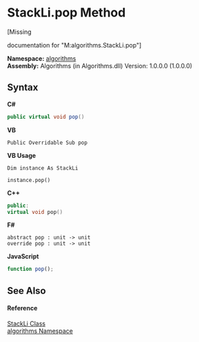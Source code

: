 # StackLi.pop Method 
 

\[Missing <summary> documentation for "M:algorithms.StackLi.pop"\]

**Namespace:**&nbsp;<a href="82f88b43-fdc9-bc99-9558-75fce96d448f">algorithms</a><br />**Assembly:**&nbsp;Algorithms (in Algorithms.dll) Version: 1.0.0.0 (1.0.0.0)

## Syntax

**C#**<br />
``` C#
public virtual void pop()
```

**VB**<br />
``` VB
Public Overridable Sub pop
```

**VB Usage**<br />
``` VB Usage
Dim instance As StackLi

instance.pop()
```

**C++**<br />
``` C++
public:
virtual void pop()
```

**F#**<br />
``` F#
abstract pop : unit -> unit 
override pop : unit -> unit 
```

**JavaScript**<br />
``` JavaScript
function pop();
```


## See Also


#### Reference
<a href="f50a879f-1078-f436-0dc0-060e73da3c39">StackLi Class</a><br /><a href="82f88b43-fdc9-bc99-9558-75fce96d448f">algorithms Namespace</a><br />